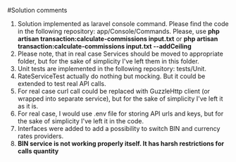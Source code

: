 #Solution comments

1. Solution implemented as laravel console command. Please find the code in the following repository: app/Console/Commands.
Please, use
    **php artisan transaction:calculate-commissions input.txt**
or
    **php artisan transaction:calculate-commissions input.txt --addCeiling**
2. Please note, that in real case Services should be moved to appropriate folder, but for the sake of simplicity I've left them in this folder.
3. Unit tests are implemented in the following repository: tests/Unit.
4. RateServiceTest actually do nothing but mocking. But it could be extended to test real API calls.
4. For real case curl call could be replaced with GuzzleHttp client (or wrapped into separate service), 
but for the sake of simplicity I've left it as it is.
5. For real case, I would use .env file for storing API urls and keys, but for the sake of simplicity I've left it in the code.
6. Interfaces were added to add a possibility to switch BIN and currency rates providers.
7. **BIN service is not working properly itself. It has harsh restrictions for calls quantity**

